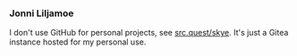 ### Jonni Liljamoe

I don't use GitHub for personal projects, see [src.quest/skye](https://src.quest/skye).
It's just a Gitea instance hosted for my personal use.
